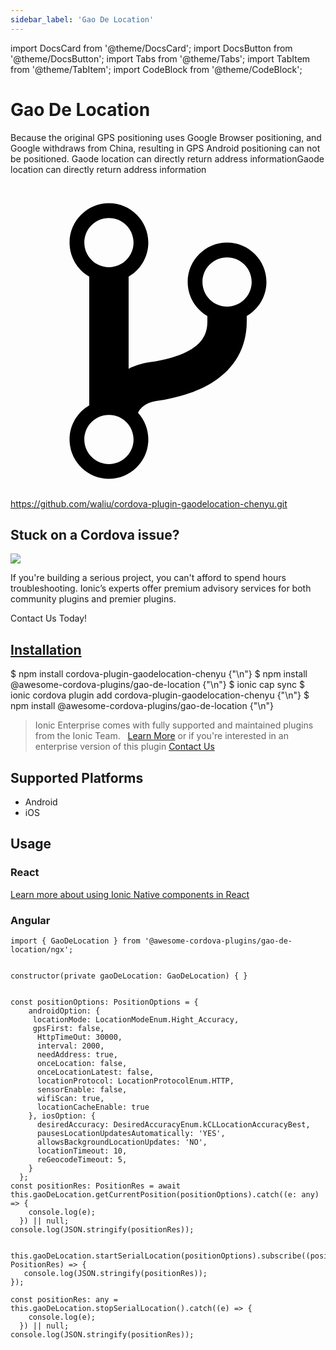 ```yaml
---
sidebar_label: 'Gao De Location'
---
```


import DocsCard from '@theme/DocsCard';
import DocsButton from '@theme/DocsButton';
import Tabs from '@theme/Tabs';
import TabItem from '@theme/TabItem';
import CodeBlock from '@theme/CodeBlock';

# Gao De Location

Because the original GPS positioning uses Google Browser positioning, and Google withdraws from China, resulting in GPS Android positioning can not be positioned.
Gaode location can directly return address informationGaode location can directly return address information

<p><a href="https://github.com/waliu/cordova-plugin-gaodelocation-chenyu.git" target="_blank" rel="noopener" className="git-link">
  <svg viewBox="0 0 512 512"><path d="M416 160c0-35.3-28.7-64-64-64s-64 28.7-64 64c0 23.7 12.9 44.3 32 55.4v8.6c0 19.9-7.8 33.7-25.3 44.9-15.4 9.8-38.1 17.1-67.5 21.5-14 2.1-25.7 6-35.2 10.7V151.4c19.1-11.1 32-31.7 32-55.4 0-35.3-28.7-64-64-64S96 60.7 96 96c0 23.7 12.9 44.3 32 55.4v209.2c-19.1 11.1-32 31.7-32 55.4 0 35.3 28.7 64 64 64s64-28.7 64-64c0-16.6-6.3-31.7-16.7-43.1 1.9-4.9 9.7-16.3 29.4-19.3 38.8-5.8 68.9-15.9 92.3-30.8 36-22.8 55-57 55-98.8v-8.6c19.1-11.1 32-31.7 32-55.4zM160 56c22.1 0 40 17.9 40 40s-17.9 40-40 40-40-17.9-40-40 17.9-40 40-40zm0 400c-22.1 0-40-17.9-40-40s17.9-40 40-40 40 17.9 40 40-17.9 40-40 40zm192-256c-22.1 0-40-17.9-40-40s17.9-40 40-40 40 17.9 40 40-17.9 40-40 40z"></path></svg> https://github.com/waliu/cordova-plugin-gaodelocation-chenyu.git
</a></p>

<h2>Stuck on a Cordova issue?</h2>
<DocsCard className="cordova-ee-card" header="Don't waste precious time on plugin issues." href="https://ionicframework.com/sales?product_of_interest=Ionic%20Native">
  <div>
    <img src="/docs/icons/native-cordova-bot.png" class="cordova-ee-img" />
    <p>If you're building a serious project, you can't afford to spend hours troubleshooting. Ionic’s experts offer premium advisory services for both community plugins and premier plugins.</p>
    <DocsButton className="native-ee-detail">Contact Us Today!</DocsButton>
  </div>
</DocsCard>

<h2 id="installation">
  <a href="#installation">Installation</a>
</h2>
<Tabs defaultValue="Capacitor" values={[
  {value: 'Capacitor', label: 'Capacitor'},
  {value: 'Cordova', label: 'Cordova'},
  {value: 'Enterprise', label: 'Enterprise'},
]}>
  <TabItem value="Capacitor">
    <CodeBlock className="language-shell">
      $ npm install cordova-plugin-gaodelocation-chenyu {"\n"}
      $ npm install @awesome-cordova-plugins/gao-de-location {"\n"}
      $ ionic cap sync
    </CodeBlock>
  </TabItem>
  <TabItem value="Cordova">
    <CodeBlock className="language-shell">
      $ ionic cordova plugin add cordova-plugin-gaodelocation-chenyu {"\n"}
      $ npm install @awesome-cordova-plugins/gao-de-location {"\n"}
    </CodeBlock>
  </TabItem>
  <TabItem value="Enterprise">
    <blockquote>Ionic Enterprise comes with fully supported and maintained plugins from the Ionic Team. &nbsp;
      <a class="btn" href="https://ionic.io/docs/premier-plugins">Learn More</a> or if you're interested in an enterprise version of this plugin <a class="btn" href="https://ionicframework.com/sales?product_of_interest=Ionic%20Enterprise%20Engine">Contact Us</a></blockquote>
  </TabItem>
</Tabs>

## Supported Platforms

- Android
- iOS

## Usage

### React

[Learn more about using Ionic Native components in React](../native-community.md#react)

### Angular

```tsx
import { GaoDeLocation } from '@awesome-cordova-plugins/gao-de-location/ngx';


constructor(private gaoDeLocation: GaoDeLocation) { }


const positionOptions: PositionOptions = {
    androidOption: {
     locationMode: LocationModeEnum.Hight_Accuracy,
     gpsFirst: false,
      HttpTimeOut: 30000,
      interval: 2000,
      needAddress: true,
      onceLocation: false,
      onceLocationLatest: false,
      locationProtocol: LocationProtocolEnum.HTTP,
      sensorEnable: false,
      wifiScan: true,
      locationCacheEnable: true
    }, iosOption: {
      desiredAccuracy: DesiredAccuracyEnum.kCLLocationAccuracyBest,
      pausesLocationUpdatesAutomatically: 'YES',
      allowsBackgroundLocationUpdates: 'NO',
      locationTimeout: 10,
      reGeocodeTimeout: 5,
    }
  };
const positionRes: PositionRes = await this.gaoDeLocation.getCurrentPosition(positionOptions).catch((e: any) => {
    console.log(e);
  }) || null;
console.log(JSON.stringify(positionRes));


this.gaoDeLocation.startSerialLocation(positionOptions).subscribe((positionRes: PositionRes) => {
   console.log(JSON.stringify(positionRes));
});

const positionRes: any = this.gaoDeLocation.stopSerialLocation().catch((e) => {
    console.log(e);
  }) || null;
console.log(JSON.stringify(positionRes));

```
